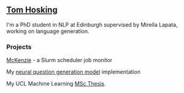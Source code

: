 ## [Tom Hosking](http://tomho.sk)

I'm a PhD student in NLP at Edinburgh supervised by Mirella Lapata, working on language generation.

### Projects

[McKenzie](https://github.com/tomhosking/mckenzie) - a Slurm scheduler job monitor

My [neural question generation model](https://github.com/bloomsburyai/question-generation) implementation

My UCL Machine Learning [MSc Thesis](http://tomho.sk/Tom_Hosking_MSc_Thesis.pdf).
